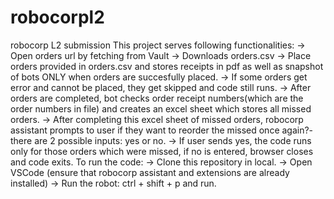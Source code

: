 # robocorpl2
robocorp L2 submission
This project serves following functionalities:
  -> Open orders url by fetching from Vault
  -> Downloads orders.csv 
  -> Place orders provided in orders.csv and stores receipts in pdf as well as snapshot of bots ONLY when orders are succesfully placed.
  -> If some orders get error and cannot be placed, they get skipped and code still runs.
  -> After orders are completed, bot checks order receipt numbers(which are the order numbers in file) and creates an excel sheet which stores all missed orders.
  -> After completing this excel sheet of missed orders, robocorp assistant prompts to user if they want to reorder the missed once again?- there are 2 possible inputs: yes or no.
  -> If user sends yes, the code runs only for those orders which were missed, if no is entered, browser closes and code exits.
To run the code:
  -> Clone this repository in local.
  -> Open VSCode (ensure that robocorp assistant and extensions are already installed)
  -> Run the robot: ctrl + shift + p and run.
